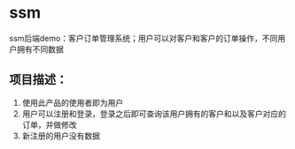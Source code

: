 # ssm
ssm后端demo：客户订单管理系统；用户可以对客户和客户的订单操作，不同用户拥有不同数据
## 项目描述：
1. 使用此产品的使用者即为用户
2. 用户可以注册和登录，登录之后即可查询该用户拥有的客户和以及客户对应的订单，并做修改
3. 新注册的用户没有数据
